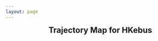 ```yaml
---
layout: page
---
```


# Trajectory Map for HKebus

<myApp />

<script setup>
    import myApp from '@/components/trajectorymap.vue'
</script>

<style scoped>
h1 {
    font-size: 1.5em;
    color: var(--vp-c-brand-1);
    text-align: center;
    margin-top: 5px;
    margin-bottom: 10px;
}
</style>